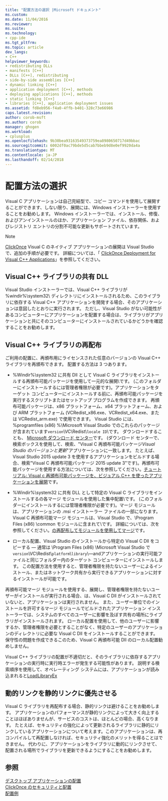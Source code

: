 ```yaml
---
title: "配置方法の選択 |Microsoft ドキュメント"
ms.custom: 
ms.date: 11/04/2016
ms.reviewer: 
ms.suite: 
ms.technology:
- cpp-ide
ms.tgt_pltfrm: 
ms.topic: article
dev_langs:
- C++
helpviewer_keywords:
- redistributing DLLs
- manifests [C++]
- DLLs [C++], redistributing
- side-by-side assemblies [C++]
- dynamic linking [C++]
- application deployment [C++], methods
- deploying applications [C++], methods
- static linking [C++]
- libraries [C++], application deployment issues
ms.assetid: fd8eb956-f4a0-4ffb-b401-328c73e66986
caps.latest.revision: 
author: corob-msft
ms.author: corob
manager: ghogen
ms.workload:
- cplusplus
ms.openlocfilehash: 9b30bea93163549373759ea8980650717d49bbac
ms.sourcegitcommit: 6002df0ac79bde5d5cab7bbeb9d8e0ef9920da4a
ms.translationtype: MT
ms.contentlocale: ja-JP
ms.lasthandoff: 02/14/2018
---
```

# <a name="choosing-a-deployment-method"></a>配置方法の選択
Visual C アプリケーションは自己完結型で、コピー コマンドを使用して展開することができます、しない限り、展開には、Windows インストーラーを使用することをお勧めします。 Windows インストーラーでは、インストール、修復、およびアンインストールのほか、アプリケーション ファイル、依存関係、およびレジストリ エントリの分割不可能な更新もサポートされています。  
  
> [!NOTE]
>  [ClickOnce](/visualstudio/deployment/clickonce-security-and-deployment) Visual C のネイティブ アプリケーションの展開は Visual Studio で、追加の手順が必要です。 詳細については、「 [ClickOnce Deployment for Visual C++ Applications](../ide/clickonce-deployment-for-visual-cpp-applications.md)」を参照してください。  
  
## <a name="visual-c-libraries-are-shared-dlls"></a>Visual C++ ライブラリの共有 DLL  
 Visual Studio インストーラーでは、Visual C++ ライブラリが %windir%\system32\ ディレクトリにインストールされるため、このライブラリに依存する Visual C++ アプリケーションを開発する場合、そのアプリケーションは意図したとおりに実行されます。 ただし、Visual Studio がない可能性があるコンピューターにアプリケーションを配置する場合は、ライブラリがアプリケーションと共にそのコンピューターにインストールされているかどうかを確認することをお勧めします。  
  
## <a name="redistributing-visual-c-libraries"></a>Visual C++ ライブラリの再配布  
 ご利用の配置に、再頒布用にライセンスされた任意のバージョンの Visual C++ ライブラリを再頒布できます。 配置する方法は 3 つあります。  
  
-   %Windir%\system32 に共有 Dll として Visual C ライブラリをインストールする再頒布可能パッケージを使用して一元的な展開\\です。 (このフォルダーにインストールするには管理者権限が必要です)。アプリケーションをターゲット コンピューターにインストールする前に、再頒布可能パッケージを実行するスクリプトまたはセットアップ プログラムを作成できます。 再頒布可能パッケージは、x86 プラットフォーム、x64 プラットフォーム、および ARM プラットフォーム (VCRedist_x86.exe、VCRedist_x64.exe、または VCRedist_arm.exe) で使用できます。 Visual Studio には、%programfiles (x86) %\Microsoft Visual Studio でのこれらのパッケージが含まれています`version`\VC\Redist\\`locale ID`\\です。 ダウンロードすることも、 [Microsoft ダウンロード センター](http://go.microsoft.com/fwlink/p/?linkid=132793)です。 (ダウンロード センターで、検索ボックスを使用して、検索、"Visual C 再頒布可能パッケージ*Visual Studio のバージョンと更新*"アプリケーションに一致します。 たとえば、Visual Studio 2015 update 3 を使用するアプリケーションをビルドする場合、検索"Visual C 再頒布可能パッケージ 2015 update 3"です)。再頒布可能パッケージを使用する方法については、次を参照してください。[チュートリアル: Visual c 再頒布可能パッケージを、ビジュアル C++ を使ったアプリケーションを展開](../ide/deploying-visual-cpp-application-by-using-the-vcpp-redistributable-package.md)です。  
  
-   %Windir%\system32 に共有 DLL として特定の Visual C ライブラリをインストールするの各マージ モジュールを使用した集中配置\\です。 (このフォルダーにインストールするには管理者権限が必要です)。マージ モジュールは、アプリケーションの .msi インストーラー ファイルの一部になります。 Visual C 再頒布可能マージ モジュールは、Visual Studio で、\Program Files (x86) \common モジュールに含まれて\\です。 詳細については、次を参照してください。[の再配布してモジュールを使用してマージ](../ide/redistributing-components-by-using-merge-modules.md)です。  
  
-   ローカル配置、Visual Studio のインストールから特定の Visual C Dll をコピーする — 通常は \Program Files (x86) \Microsoft Visual Studio で`version`\VC\Redist\\`platform`\\`library`\—andアプリケーションの実行可能ファイルと同じフォルダー内のターゲット コンピューターにインストールします。 この配置方法を使用すると、管理者権限を持たないユーザーによるインストール、またはネットワーク共有から実行できるアプリケーションに対するインストールが可能です。  
  
 再頒布可能マージ モジュールを使用する、展開し、管理者権限を持たないユーザーがインストールが実行される場合、は、Visual C Dll がインストールされていないと、アプリケーションは実行されません。 また、ユーザー単位でのインストールを許可するマージ モジュールでビルドされたアプリケーション インストーラーでは、システムのすべてのユーザーに影響を及ぼす共有の場所にライブラリがインストールされます。 ローカル配置を使用して、他のユーザーに影響するか、管理者権限を必要とすることがなく、特定のユーザーのアプリケーションのディレクトリに必要な Visual C Dll をインストールすることができます。 保守性の問題を作成できるこのため、Visual C 再頒布可能 Dll のローカル配置勧めしません。  
  
 Visual C++ ライブラリの配置が不適切だと、そのライブラリに依存するアプリケーションの実行時に実行時エラーが発生する可能性があります。 説明する検索順序を使用して、オペレーティング システムには、アプリケーションが読み込まれると[LoadLibraryEx](http://go.microsoft.com/fwlink/p/?linkid=132792)  
  
## <a name="dynamic-linking-is-better-than-static-linking"></a>動的リンクを静的リンクに優先させる  
 Visual C ライブラリを再配布する場合、静的リンクは避けることをお勧めします。 アプリケーションのパフォーマンスが静的リンクによって大きく向上することはほぼありませんが、サービスのコストは、ほとんどの場合、高くなります。 たとえば、セキュリティの強化によって更新されるライブラリに静的にリンクしているアプリケーションについて考えます。このアプリケーションは、再コンパイルして再配置しなければ、セキュリティ強化のメリットを得ることはできません。 代わりに、アプリケーションをライブラリに動的にリンクさせて、配置される場所でライブラリを更新できるようにすることをお勧めします。  
  
## <a name="see-also"></a>参照  
 [デスクトップ アプリケーションの配置](../ide/deploying-native-desktop-applications-visual-cpp.md)   
 [ClickOnce のセキュリティと配置](/visualstudio/deployment/clickonce-security-and-deployment)   
 [配置例](../ide/deployment-examples.md)